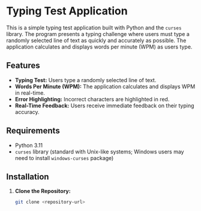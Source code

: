 # Typing Test Application

This is a simple typing test application built with Python and the `curses` library. The program presents a typing challenge where users must type a randomly selected line of text as quickly and accurately as possible. The application calculates and displays words per minute (WPM) as users type.

## Features

- **Typing Test:** Users type a randomly selected line of text.
- **Words Per Minute (WPM):** The application calculates and displays WPM in real-time.
- **Error Highlighting:** Incorrect characters are highlighted in red.
- **Real-Time Feedback:** Users receive immediate feedback on their typing accuracy.

## Requirements

- Python 3.11
- `curses` library (standard with Unix-like systems; Windows users may need to install `windows-curses` package)

## Installation

1. **Clone the Repository:**
   ```bash
   git clone <repository-url>
